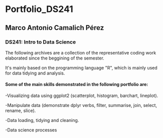 # Portfolio_DS241
## Marco Antonio Camalich Pérez
### DS241: Intro to Data Science
The following archives are a collection of the representative coding work elaborated since the beggining of the semester. 

It's mainly based on the programming language "R", which is mainly used for data tidying and analysis. 

#### Some of the main skills demonstrated in the following portfolio are:

-Visualizing data using ggplot2 (scatterplot, histogram, barchart, lineplot).

-Manipulate data (demonstrate dplyr verbs, filter, summarise, join, select, rename, slice).

-Data loading, tidying and cleaning.

-Data science processes
